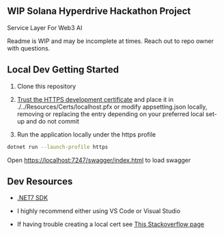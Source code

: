 ## WIP Solana Hyperdrive Hackathon Project

Service Layer For Web3 AI

Readme is WIP and may be incomplete at times. Reach out to repo owner with questions.


## Local Dev Getting Started

1. Clone this repository 

2. [Trust the HTTPS development certificate](https://learn.microsoft.com/en-us/aspnet/core/security/enforcing-ssl?view=aspnetcore-7.0&tabs=visual-studio%2Clinux-ubuntu#trust-the-aspnet-core-https-development-certificate-on-windows-and-macos) and place it in ./../Resources/Certs/localhost.pfx or modify appsetting.json locally, removing or replacing the entry depending on your preferred local set-up and do not commit

3. Run the application locally under the https profile
```bash
dotnet run --launch-profile https
```

Open [https://localhost:7247/swagger/index.html](https://localhost:7247/swagger/index.html) to load swagger

## Dev Resources 

- [.NET7 SDK](https://dotnet.microsoft.com/en-us/download/dotnet/7.0)

- I highly recommend either using VS Code or Visual Studio

- If having trouble creating a local cert see [This Stackoverflow page](https://stackoverflow.com/questions/55485511/how-to-run-dotnet-dev-certs-https-trust)
